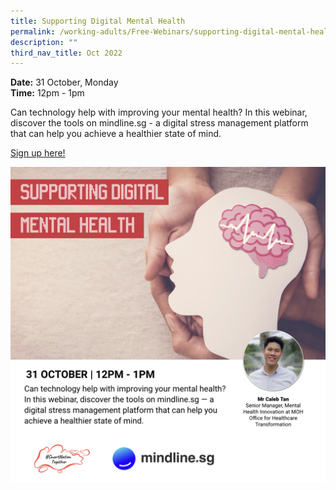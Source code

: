 ```yaml
---
title: Supporting Digital Mental Health
permalink: /working-adults/Free-Webinars/supporting-digital-mental-health/
description: ""
third_nav_title: Oct 2022
---
```


**Date:** 31 October, Monday
<br> **Time:** 12pm - 1pm

Can technology help with improving your mental health? In this webinar, discover the tools on mindline.sg - a digital stress management platform that can help you achieve a healthier state of mind. 

[Sign up here!](https://go.gov.sg/wa-mindline-oct22)

![Free webinar on supporting digital mental health for working adults](/images/Oct%202022/WA_31%20Oct.jpeg)